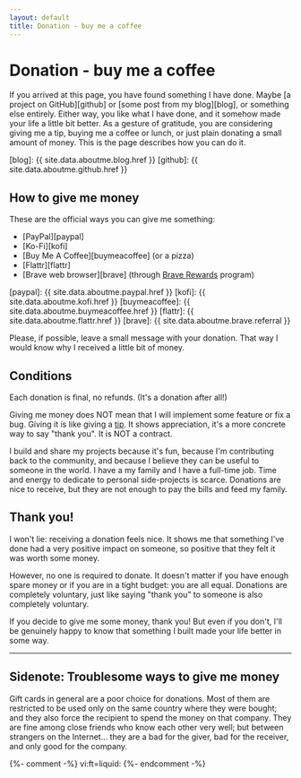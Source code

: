 ```yaml
---
layout: default
title: Donation - buy me a coffee
---
```


# Donation - buy me a coffee

If you arrived at this page, you have found something I have done. Maybe [a project on GitHub][github] or [some post from my blog][blog], or something else entirely. Either way, you like what I have done, and it somehow made your life a little bit better. As a gesture of gratitude, you are considering giving me a tip, buying me a coffee or lunch, or just plain donating a small amount of money. This is the page describes how you can do it.

<!--
I was thinking about adding a GIF or video of "Shut up and take my money!",
but I'm not comfortable uploading it to my site,
and also not comfortable embedding/loading from a random YouTube video (like this https://www.youtube.com/watch?v=Tdf_19_FmxM).

Not only due to copyright, but also it's a large-ish file (okay, the video in 1080p is just 400KB) stored on the git repository forever.
-->

[blog]: {{ site.data.aboutme.blog.href }}
[github]: {{ site.data.aboutme.github.href }}

## How to give me money

These are the official ways you can give me something:

<!-- TODO: Add widgets, buttons, images, banners, whatever is the thing these services provide. -->

* [PayPal][paypal]
* [Ko-Fi][kofi]
* [Buy Me A Coffee][buymeacoffee] (or a pizza)
* [Flattr][flattr]
* [Brave web browser][brave] (through [Brave Rewards](https://brave.com/brave-rewards/) program)

[paypal]: {{ site.data.aboutme.paypal.href }}
[kofi]: {{ site.data.aboutme.kofi.href }}
[buymeacoffee]: {{ site.data.aboutme.buymeacoffee.href }}
[flattr]: {{ site.data.aboutme.flattr.href }}
[brave]: {{ site.data.aboutme.brave.referral }}

Please, if possible, leave a small message with your donation. That way I would know why I received a little bit of money.

## Conditions

Each donation is final, no refunds. (It's a donation after all!)

Giving me money does NOT mean that I will implement some feature or fix a bug. Giving it is like giving a [tip](https://en.wikipedia.org/wiki/Gratuity). It shows appreciation, it's a more concrete way to say "thank you". It is NOT a contract.

I build and share my projects because it's fun, because I'm contributing back to the community, and because I believe they can be useful to someone in the world. I have a my family and I have a full-time job. Time and energy to dedicate to personal side-projects is scarce. Donations are nice to receive, but they are not enough to pay the bills and feed my family.

<!-- I don't have any plans on setting up a Patreon (I also highly doubt it would be sustainable enough for me). -->

## Thank you!

I won't lie: receiving a donation feels nice. It shows me that something I've done had a very positive impact on someone, so positive that they felt it was worth some money.

However, no one is required to donate. It doesn't matter if you have enough spare money or if you are in a tight budget: you are all equal. Donations are completely voluntary, just like saying "thank you" to someone is also completely voluntary.

If you decide to give me some money, thank you! But even if you don't, I'll be genuinely happy to know that something I built made your life better in some way.

---

## Sidenote: Troublesome ways to give me money

Gift cards in general are a poor choice for donations. Most of them are restricted to be used only on the same country where they were bought; and they also force the recipient to spend the money on that company. They are fine among close friends who know each other very well; but between strangers on the Internet… they are a bad for the giver, bad for the receiver, and only good for the company.

<!-- That said, I wouldn't mind receiving [Bol.com gift cards](https://www.bol.com/nl/digitale-cadeaubon), but it's probably difficult to buy them from outside the Netherlands.-->

<!-- Possibly also by TransferWise {{ site.data.aboutme.transferwise.referral }}, if you type in my e-mail address; but I don't have a direct link to it. -->
<!-- Possibly also by Tikkie https://www.tikkie.me/ but that requires me creating a payment request and sharing the link with someone. It's not meant as a long-term donation link. -->


{%- comment -%} vi:ft=liquid: {%- endcomment -%}
